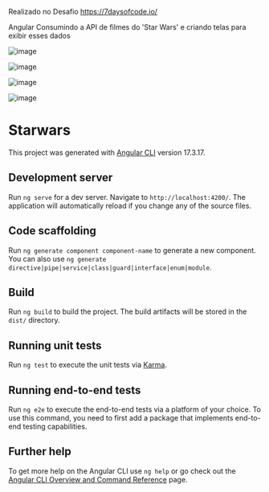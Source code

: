 Realizado no Desafio https://7daysofcode.io/

Angular
Consumindo a API de filmes do 'Star Wars' e criando telas para exibir esses dados

![image](https://github.com/user-attachments/assets/b599af12-ef7f-4783-af22-0da2d269a4fe)

![image](https://github.com/user-attachments/assets/041cb5ae-09f4-4885-b8d4-4e13eab35283)

![image](https://github.com/user-attachments/assets/bec87e8b-c0dc-4c11-abe0-0f0ec021a0c1)

![image](https://github.com/user-attachments/assets/9b31762e-dc82-47a6-ae5d-c4e66c8a61a2)

# Starwars

This project was generated with [Angular CLI](https://github.com/angular/angular-cli) version 17.3.17.

## Development server

Run `ng serve` for a dev server. Navigate to `http://localhost:4200/`. The application will automatically reload if you change any of the source files.

## Code scaffolding

Run `ng generate component component-name` to generate a new component. You can also use `ng generate directive|pipe|service|class|guard|interface|enum|module`.

## Build

Run `ng build` to build the project. The build artifacts will be stored in the `dist/` directory.

## Running unit tests

Run `ng test` to execute the unit tests via [Karma](https://karma-runner.github.io).

## Running end-to-end tests

Run `ng e2e` to execute the end-to-end tests via a platform of your choice. To use this command, you need to first add a package that implements end-to-end testing capabilities.

## Further help

To get more help on the Angular CLI use `ng help` or go check out the [Angular CLI Overview and Command Reference](https://angular.io/cli) page.
